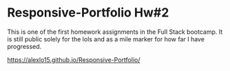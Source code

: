 # Responsive-Portfolio Hw#2
 This is one of the first homework assignments in the Full Stack bootcamp. 
 It is still public solely for the lols and as a mile marker for how far I have progressed.
 
 https://alexlo15.github.io/Responsive-Portfolio/
